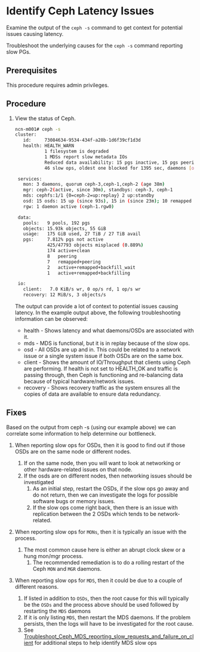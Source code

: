 # Identify Ceph Latency Issues

Examine the output of the `ceph -s` command to get context for potential issues causing latency.

Troubleshoot the underlying causes for the `ceph -s` command reporting slow PGs.

## Prerequisites

This procedure requires admin privileges.

## Procedure

1. View the status of Ceph.

    ```bash
    ncn-m001# ceph -s
    cluster:
       id:     73084634-9534-434f-a28b-1d6f39cf1d3d
       health: HEALTH_WARN
               1 filesystem is degraded
               1 MDSs report slow metadata IOs
               Reduced data availability: 15 pgs inactive, 15 pgs peering
               46 slow ops, oldest one blocked for 1395 sec, daemons [osd,2,osd,5,mon,ceph-1,mon,ceph-2,mon,ceph-3] have slow ops.

     services:
       mon: 3 daemons, quorum ceph-3,ceph-1,ceph-2 (age 38m)
       mgr: ceph-2(active, since 30m), standbys: ceph-3, ceph-1
       mds: cephfs:1/1 {0=ceph-2=up:replay} 2 up:standby
       osd: 15 osds: 15 up (since 93s), 15 in (since 23m); 10 remapped pgs
       rgw: 1 daemon active (ceph-1.rgw0)

     data:
       pools:   9 pools, 192 pgs
       objects: 15.93k objects, 55 GiB
       usage:   175 GiB used, 27 TiB / 27 TiB avail
       pgs:     7.812% pgs not active
                425/47793 objects misplaced (0.889%)
                174 active+clean
                8   peering
                7   remapped+peering
                2   active+remapped+backfill_wait
                1   active+remapped+backfilling

     io:
       client:   7.0 KiB/s wr, 0 op/s rd, 1 op/s wr
       recovery: 12 MiB/s, 3 objects/s
    ```

    The output can provide a lot of context to potential issues causing latency. In the example output above, the following troubleshooting information can be observed:

    - health - Shows latency and what daemons/OSDs are associated with it.
    - mds - MDS is functional, but it is in replay because of the slow ops.
    - osd - All OSDs are up and in. This could be related to a network issue or a single system issue if both OSDs are on the same box.
    - client - Shows the amount of IO/Throughput that clients using Ceph are performing. If health is not set to HEALTH\_OK and traffic is passing through, then Ceph is functioning and re-balancing data because of typical hardware/network issues.
    - recovery - Shows recovery traffic as the system ensures all the copies of data are available to ensure data redundancy.

## Fixes

Based on the output from ceph -s (using our example above) we can correlate some information to help determine our bottleneck.

1. When reporting slow ops for OSDs, then it is good to find out if those OSDs are on the same node or different nodes.
    1. If on the same node, then you will want to look at networking or other hardware-related issues on that node.
    2. If the osds are on different nodes, then networking issues should be investigated
       1. As an initial step, restart the OSDs, if the slow ops go away and do not return, then we can investigate the logs for possible software bugs or memory issues.
       2. If the slow ops come right back, then there is an issue with replication between the 2 OSDs which tends to be network-related.

2. When reporting slow ops for `MONs`, then it is typically an issue with the process.
   1. The most common cause here is either an abrupt clock skew or a hung mon/mgr process.
      1. The recommended remediation is to do a rolling restart of the Ceph `MON` and `MGR` daemons.

3. When reporting slow ops for `MDS`, then it could be due to a couple of different reasons.
   1. If listed in addition to `OSDs`, then the root cause for this will typically be the `OSDs` and the process above should be used followed by restarting the `MDS` daemons
   2. If it is only listing `MDS`, then restart the MDS daemons. If the problem persists, then the logs will have to be investigated for the root cause.
   3. See [Troubleshoot_Ceph_MDS_reporting_slow_requests_and_failure_on_client](Troubleshoot_Ceph_MDS_reporting_slow_requests_and_failure_on_client.md) for additional steps to help identify MDS slow ops
